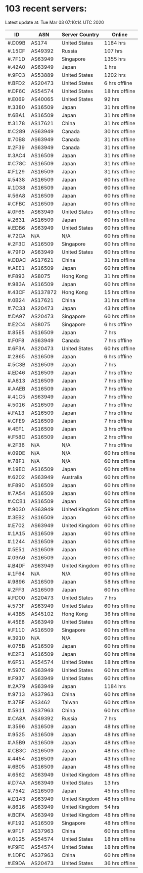 # 103 recent servers:

Latest update at: Tue Mar 03 07:10:14 UTC 2020

| ID | ASN | Server Country | Online |
| -- | --- | -------------- | ------ |
| #.D09B | AS174 | United States | 1184 hrs |
| #.15CF | AS49392 | Russia | 107 hrs |
| #.7F1D | AS63949 | Singapore | 1355 hrs |
| #.42A0 | AS63949 | Japan | 1 hrs |
| #.9FC3 | AS53889 | United States | 1202 hrs |
| #.BFD2 | AS20473 | United States | 6 hrs offline |
| #.DF6C | AS54574 | United States | 18 hrs offline |
| #.E069 | AS40065 | United States | 92 hrs |
| #.3380 | AS16509 | Japan | 31 hrs offline |
| #.6BA1 | AS16509 | Japan | 31 hrs offline |
| #.3178 | AS17621 | China | 31 hrs offline |
| #.C289 | AS63949 | Canada | 30 hrs offline |
| #.70B8 | AS63949 | Canada | 31 hrs offline |
| #.2F39 | AS63949 | Canada | 31 hrs offline |
| #.3AC4 | AS16509 | Japan | 31 hrs offline |
| #.C78C | AS16509 | Japan | 31 hrs offline |
| #.F129 | AS16509 | Japan | 31 hrs offline |
| #.5438 | AS16509 | Japan | 60 hrs offline |
| #.1D38 | AS16509 | Japan | 60 hrs offline |
| #.56A8 | AS16509 | Japan | 60 hrs offline |
| #.CFBC | AS16509 | Japan | 60 hrs offline |
| #.0F65 | AS63949 | United States | 60 hrs offline |
| #.2631 | AS16509 | Japan | 60 hrs offline |
| #.EDB6 | AS63949 | United States | 60 hrs offline |
| #.72CA | N/A | N/A | 60 hrs offline |
| #.2F3C | AS16509 | Singapore | 60 hrs offline |
| #.79FD | AS63949 | United States | 60 hrs offline |
| #.DDAC | AS17621 | China | 31 hrs offline |
| #.AEE1 | AS16509 | Japan | 60 hrs offline |
| #.F893 | AS8075 | Hong Kong | 31 hrs offline |
| #.983A | AS16509 | Japan | 60 hrs offline |
| #.43CF | AS137872 | Hong Kong | 15 hrs offline |
| #.0B24 | AS17621 | China | 31 hrs offline |
| #.7C33 | AS20473 | Japan | 43 hrs offline |
| #.DA97 | AS20473 | Singapore | 60 hrs offline |
| #.E2C4 | AS8075 | Singapore | 6 hrs offline |
| #.85E5 | AS16509 | Japan | 7 hrs |
| #.F0F8 | AS63949 | Canada | 7 hrs offline |
| #.6F3A | AS20473 | United States | 60 hrs offline |
| #.2865 | AS16509 | Japan | 6 hrs offline |
| #.5C3B | AS16509 | Japan | 7 hrs |
| #.ED46 | AS16509 | Japan | 7 hrs offline |
| #.A613 | AS16509 | Japan | 7 hrs offline |
| #.AAEB | AS16509 | Japan | 7 hrs offline |
| #.41C5 | AS63949 | Japan | 7 hrs offline |
| #.5016 | AS16509 | Japan | 7 hrs offline |
| #.FA13 | AS16509 | Japan | 7 hrs offline |
| #.CFE9 | AS16509 | Japan | 7 hrs offline |
| #.4EF1 | AS16509 | Japan | 3 hrs offline |
| #.F58C | AS16509 | Japan | 2 hrs offline |
| #.2F36 | N/A | N/A | 7 hrs offline |
| #.09DE | N/A | N/A | 60 hrs offline |
| #.78F1 | N/A | N/A | 60 hrs offline |
| #.19EC | AS16509 | Japan | 60 hrs offline |
| #.6202 | AS63949 | Australia | 60 hrs offline |
| #.F890 | AS16509 | Japan | 60 hrs offline |
| #.7A54 | AS16509 | Japan | 60 hrs offline |
| #.CCB1 | AS16509 | Japan | 60 hrs offline |
| #.9030 | AS63949 | United Kingdom | 59 hrs offline |
| #.3EB2 | AS16509 | Japan | 60 hrs offline |
| #.E702 | AS63949 | United Kingdom | 60 hrs offline |
| #.1A15 | AS16509 | Japan | 60 hrs offline |
| #.1244 | AS16509 | Japan | 60 hrs offline |
| #.5E51 | AS16509 | Japan | 60 hrs offline |
| #.09A6 | AS16509 | Japan | 60 hrs offline |
| #.B4DF | AS63949 | United Kingdom | 60 hrs offline |
| #.1F64 | N/A | N/A | 60 hrs offline |
| #.9896 | AS16509 | Japan | 58 hrs offline |
| #.2FF3 | AS16509 | Japan | 60 hrs offline |
| #.FD00 | AS20473 | United States | 7 hrs |
| #.573F | AS63949 | United States | 60 hrs offline |
| #.43B5 | AS45102 | Hong Kong | 36 hrs offline |
| #.45E8 | AS63949 | United States | 60 hrs offline |
| #.F110 | AS16509 | Singapore | 60 hrs offline |
| #.3910 | N/A | N/A | 60 hrs offline |
| #.075B | AS16509 | Japan | 60 hrs offline |
| #.E2F3 | AS16509 | Japan | 60 hrs offline |
| #.6F51 | AS54574 | United States | 18 hrs offline |
| #.597C | AS63949 | United States | 60 hrs offline |
| #.F937 | AS63949 | United States | 60 hrs offline |
| #.2A79 | AS63949 | Japan | 1184 hrs |
| #.9713 | AS37963 | China | 60 hrs offline |
| #.37BF | AS3462 | Taiwan | 60 hrs offline |
| #.5911 | AS37963 | China | 60 hrs offline |
| #.CA8A | AS49392 | Russia | 7 hrs |
| #.3596 | AS16509 | Japan | 48 hrs offline |
| #.9525 | AS16509 | Japan | 48 hrs offline |
| #.A5B9 | AS16509 | Japan | 48 hrs offline |
| #.CB3C | AS16509 | Japan | 48 hrs offline |
| #.4454 | AS16509 | Japan | 43 hrs offline |
| #.6B05 | AS16509 | Japan | 48 hrs offline |
| #.6562 | AS63949 | United Kingdom | 48 hrs offline |
| #.D74A | AS63949 | United States | 13 hrs |
| #.7542 | AS16509 | Japan | 45 hrs offline |
| #.D143 | AS63949 | United Kingdom | 48 hrs offline |
| #.8616 | AS63949 | United Kingdom | 54 hrs |
| #.BCFA | AS63949 | United Kingdom | 48 hrs offline |
| #.F192 | AS16509 | Singapore | 48 hrs offline |
| #.9F1F | AS37963 | China | 60 hrs offline |
| #.0125 | AS54574 | United States | 18 hrs offline |
| #.F9FE | AS54574 | United States | 18 hrs offline |
| #.1DFC | AS37963 | China | 60 hrs offline |
| #.E9DA | AS20473 | United States | 36 hrs offline |

